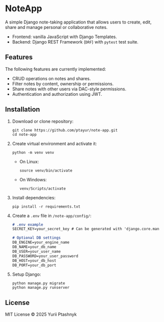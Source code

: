 # NoteApp
A simple Django note-taking application that allows users to create, edit, share and manage personal or collaborative notes.
- Frontend: vanilla JavaScript with Django Templates.
- Backend: Django REST Framework (`DRF`) with `pytest` test suite.
## Features
The following features are currently implemented:
- CRUD operations on notes and shares.
- Filter notes by content, ownership or permissions.
- Share notes with other users via DAC-style permissions.
- Authentication and authorization using JWT.
## Installation
1. Download or clone repository:  
    ```
    git clone https://github.com/ptayur/note-app.git    
    cd note-app
    ```
2. Create virtual environment and activate it:  
    ```
    python -m venv venv
    ```  
    - On Linux:  
        ```
        source venv/bin/activate
        ```  
    - On Windows:  
        ```
        venv/Scripts/activate
        ```  
3. Install dependencies:  
    ```
    pip install -r requirements.txt
    ```
4. Create a `.env` file in `/note-app/config/`:
    ```markdown
    # .env example  
    SECRET_KEY=your_secret_key # Can be generated with 'django.core.management.utils.get_random_secret_key'
    
    # Optional DB settings
    DB_ENGINE=your_engine_name
    DB_NAME=your_db_name
    DB_USER=your_user_name
    DB_PASSWORD=your_user_password
    DB_HOST=your_db_host
    DB_PORT=your_db_port
    ```
5. Setup Django:  
    ```
    python manage.py migrate 
    python manage.py runserver
    ```
## License
MIT License &copy; 2025 Yurii Ptashnyk